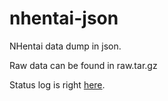 # nhentai-json
NHentai data dump in json.

Raw data can be found in raw.tar.gz

Status log is right [here](LOG.md).
